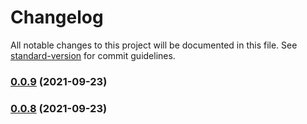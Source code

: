 # Changelog

All notable changes to this project will be documented in this file. See [standard-version](https://github.com/conventional-changelog/standard-version) for commit guidelines.

### [0.0.9](https://gitlab.91jkys.com/web/rubick2/compare/v0.0.8...v0.0.9) (2021-09-23)

### [0.0.8](https://gitlab.91jkys.com/web/rubick2/compare/v0.0.7...v0.0.8) (2021-09-23)
